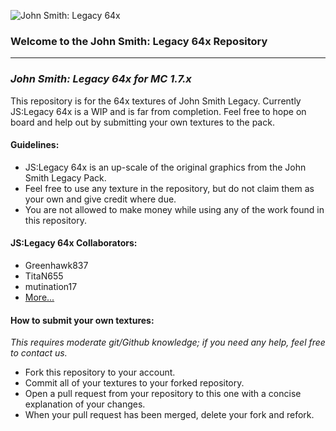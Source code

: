 ![John Smith: Legacy 64x](http://i.imgur.com/6Ny6Wpj.png)

### Welcome to the John Smith: Legacy 64x Repository ###
------------------------------------------------------------------

### ***John Smith: Legacy 64x for MC 1.7.x*** ###

This repository is for the 64x textures of John Smith Legacy. Currently JS:Legacy 64x is a WIP and is far from completion. Feel free to hope on board and help out by submitting your own textures to the pack.

#### Guidelines: ####

* JS:Legacy 64x is an up-scale of the original graphics from the John Smith Legacy Pack.
* Feel free to use any texture in the repository, but do not claim them as your own and give credit where due.
* You are not allowed to make money while using any of the work found in this repository.


#### JS:Legacy 64x Collaborators: ####
* Greenhawk837
* TitaN655
* mutination17
* [More...](https://github.com/John-Smith-64x/John-Smith-Legacy-64x/graphs/contributors)

#### How to submit your own textures: ####

_This requires moderate git/Github knowledge; if you need any help, feel free to contact us._

* Fork this repository to your account.
* Commit all of your textures to your forked repository.
* Open a pull request from your repository to this one with a concise explanation of your changes.
* When your pull request has been merged, delete your fork and refork.
